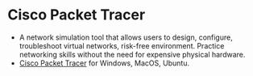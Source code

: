 # Cisco Packet Tracer
- A network simulation tool that allows users to design, configure, troubleshoot virtual networks, risk-free environment. Practice networking skills without the need for expensive physical hardware.
- [Cisco Packet Tracer](https://www.netacad.com/resources/lab-downloads?courseLang=en-US) for Windows, MacOS, Ubuntu.
